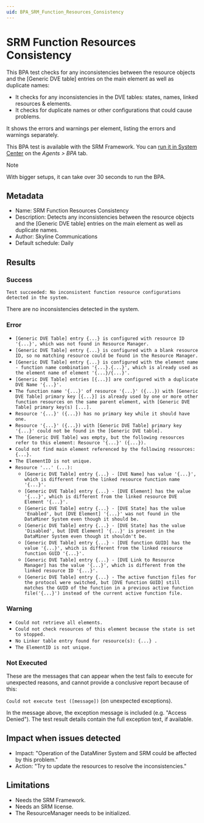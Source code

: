 ```yaml
---
uid: BPA_SRM_Function_Resources_Consistency
---
```


# SRM Function Resources Consistency

This BPA test checks for any inconsistencies between the resource objects and the [Generic DVE table] entries on the main element as well as duplicate names:

- It checks for any inconsistencies in the DVE tables: states, names, linked resources & elements.
- It checks for duplicate names or other configurations that could cause problems.

It shows the errors and warnings per element, listing the errors and warnings separately.

This BPA test is available with the SRM Framework. You can [run it in System Center](xref:Running_BPA_tests) on the *Agents > BPA* tab.

> [!NOTE]
> With bigger setups, it can take over 30 seconds to run the BPA.

## Metadata

- Name: SRM Function Resources Consistency
- Description: Detects any inconsistencies between the resource objects and the [Generic DVE table] entries on the main element as well as duplicate names.
- Author: Skyline Communications
- Default schedule: Daily

## Results

### Success

`Test succeeded: No inconsistent function resource configurations detected in the system.`

There are no inconsistencies detected in the system.

### Error

- `[Generic DVE Table] entry {...} is configured with resource ID '{...}', which was not found in Resource Manager.`
- `[Generic DVE Table] entry {...} is configured with a blank resource ID, so no matching resource could be found in the Resource Manager.`
- `[Generic DVE Table] entry {...} is configured with the element name - function name combination '{...}.{...}', which is already used as the element name of element '{...}/{...}'.`
- `[Generic DVE Table] entries [{...}] are configured with a duplicate DVE Name '{...}'.`
- `The function name '{...}' of resource '{...}' ({...}) with [Generic DVE Table] primary key [{...}] is already used by one or more other function resources on the same parent element, with [Generic DVE Table] primary key(s) [...].`
- `Resource '{...}' ({...}) has no primary key while it should have one.`
- `Resource '{...}' ({...}) with [Generic DVE Table] primary key '{...}' could not be found in the [Generic DVE table].`
- `The [Generic DVE Table] was empty, but the following resources refer to this element: Resource '{...}' ({...}).`
- `Could not find main element referenced by the following resources: {...}. `
- `The ElementID is not unique.`
- `Resource '...' (...):`
    - `[Generic DVE Table] entry {...} - [DVE Name] has value '{...}', which is different from the linked resource function name '{...}'.`
    - `[Generic DVE Table] entry {...} - [DVE Element] has the value '{...}', which is different from the linked resource DVE Element '{...}'.`
    - `[Generic DVE Table] entry {...} - [DVE State] has the value 'Enabled', but [DVE Element] '{...}' was not found in the DataMiner System even though it should be.`
    - `[Generic DVE Table] entry {...} - [DVE State] has the value 'Disabled', but [DVE Element] '{...}' is present in the DataMiner System even though it shouldn't be.`
    - `[Generic DVE Table] entry {...} - [DVE function GUID] has the value '{...}', which is different from the linked resource function GUID '{...}'.`
    - `[Generic DVE Table] entry {...} - [DVE Link to Resource Manager] has the value '{...}', which is different from the linked resource ID '{...}'.`
    - `[Generic DVE Table] entry {...} - The active function files for the protocol were switched, but [DVE function GUID] still matches the GUID of the function in a previous active function file('{...}') instead of the current active function file.`

### Warning

- `Could not retrieve all elements.`
- `Could not check resources of this element because the state is set to stopped.`
- `No Linker table entry found for resource(s): {...} .`
- `The ElementID is not unique.`


### Not Executed

These are the messages that can appear when the test fails to execute for unexpected reasons, and cannot provide a conclusive report because of this:

`Could not execute test ([message])` (on unexpected exceptions).

In the message above, the exception message is included (e.g. "Access Denied"). The test result details contain the full exception text, if available.

## Impact when issues detected

* Impact: "Operation of the DataMiner System and SRM could be affected by this problem."
* Action: "Try to update the resources to resolve the inconsistencies."

## Limitations

* Needs the SRM Framework.
* Needs an SRM license.
* The ResourceManager needs to be initialized.
